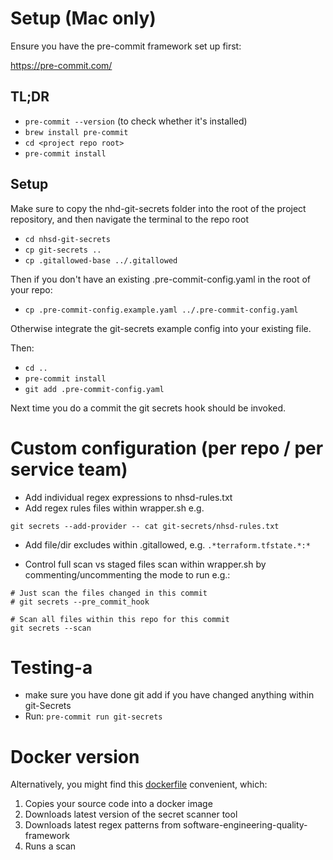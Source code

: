 # Setup (Mac only)

Ensure you have the pre-commit framework set up first:

https://pre-commit.com/

## TL;DR

* `pre-commit --version` (to check whether it's installed)
* `brew install pre-commit`
* `cd <project repo root>`
* `pre-commit install`

## Setup

Make sure to copy the nhd-git-secrets folder into the root of the project repository, and then navigate the terminal to the repo root

* `cd nhsd-git-secrets`
* `cp git-secrets ..`
* `cp .gitallowed-base ../.gitallowed`

Then if you don't have an existing .pre-commit-config.yaml in the root of your repo:

* `cp .pre-commit-config.example.yaml ../.pre-commit-config.yaml`

Otherwise integrate the git-secrets example config into your existing file.

Then:

* `cd ..`
* `pre-commit install`
* `git add .pre-commit-config.yaml`

Next time you do a commit the git secrets hook should be invoked.

# Custom configuration (per repo / per service team)

* Add individual regex expressions to nhsd-rules.txt
* Add regex rules files within wrapper.sh e.g.

 `git secrets --add-provider -- cat git-secrets/nhsd-rules.txt`

* Add file/dir excludes within .gitallowed, e.g. `.*terraform.tfstate.*:*`

* Control full scan vs staged files scan within wrapper.sh by commenting/uncommenting the mode to run e.g.:

 ```
 # Just scan the files changed in this commit
 # git secrets --pre_commit_hook

 # Scan all files within this repo for this commit
 git secrets --scan
 ```

# Testing-a

* make sure you have done git add if you have changed anything within git-Secrets
* Run: `pre-commit run git-secrets`

# Docker version

Alternatively, you might find this [dockerfile](nhsd-git-secrets.dockerfile) convenient, which:
1. Copies your source code into a docker image
1. Downloads latest version of the secret scanner tool
1. Downloads latest regex patterns from software-engineering-quality-framework
1. Runs a scan
